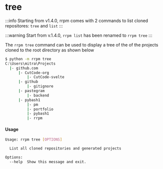 # tree

:::info
Starting from v1.4.0, rrpm comes with 2 commands to list cloned repositores: `tree` and `list`
:::

:::warning
Start from v.1.4.0, `rrpm list` has been renamed to `rrpm tree`
:::

The `rrpm tree` command can be used to display a tree of the of the projects cloned to the root directory as shown below

```bash
$ python -m rrpm tree
C:\Users\mitra\Projects
  |- github.com
      |- CutCode-org
          |- CutCode-svelte
      |- github
          |- gitignore
      |- pastegram
          |- backend
      |- pybash1
          |- pm
          |- portfolio
          |- pybash1
          |- rrpm
```

#### Usage

```bash
Usage: rrpm tree [OPTIONS]

  List all cloned repositories and generated projects

Options:
  --help  Show this message and exit.
```
